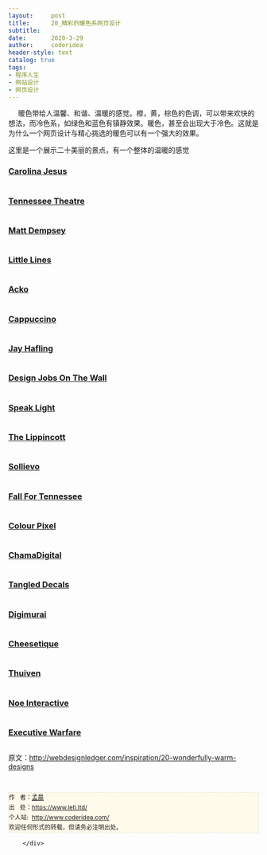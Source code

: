 ```yaml
---
layout:     post
title:      20_精彩的暖色系网页设计
subtitle:   
date:       2020-3-29
author:     coderidea
header-style: text
catalog: true
tags:
- 程序人生
- 网站设计
- 网页设计
--- 
```

<div class="postBody">
			<div id="cnblogs_post_body" class="blogpost-body"><p><span><span>     暖色带给人温馨、和谐、温暖的感觉。</span><span>橙，黄，棕色的色调，可以带来欢快的想法，而冷色系，如绿色和蓝色有镇静效果。</span><span>暖色，甚至会出现大于冷色。</span><span>这就是为什么一个网页设计与精心挑选的暖色可以有一个强大的效果。</span></span></p>
<p><span><span class="goog-text-highlight">这里是一个展示二十美丽的景点，有一个整体的温暖的感觉</span></span></p>
<h3><a href="http://mcjdj.com/#home">Carolina Jesus</a></h3>
<p><img src="http://webdesignledger.com/wp-content/uploads/2008/10/warm_designs_1.jpg" alt="" /></p>
<h3><a href="http://www.tennesseetheatre.com/">Tennessee Theatre</a></h3>
<p><img src="http://webdesignledger.com/wp-content/uploads/2008/10/warm_designs_2.jpg" alt="" /></p>
<h3><a href="http://www.mattdempsey.com/">Matt Dempsey</a></h3>
<p><img src="http://webdesignledger.com/wp-content/uploads/2008/10/warm_designs_3.jpg" alt="" /></p>
<h3><a href="http://www.littlelines.com/">Little Lines</a></h3>
<p><img src="http://webdesignledger.com/wp-content/uploads/2008/10/warm_designs_4.jpg" alt="" /></p>
<h3><a href="http://acko.net/">Acko</a></h3>
<p><img src="http://webdesignledger.com/wp-content/uploads/2008/10/warm_designs_5.jpg" alt="" /></p>
<h3><a href="http://cappuccino.org/">Cappuccino</a></h3>
<p><img src="http://webdesignledger.com/wp-content/uploads/2008/10/warm_designs_6.jpg" alt="" /></p>
<h3><a href="http://www.jayhafling.com/">Jay Hafling</a></h3>
<p><img src="http://webdesignledger.com/wp-content/uploads/2008/10/warm_designs_7.jpg" alt="" /></p>
<h3><a href="http://jobs.webdesignerwall.com/">Design Jobs On The Wall</a></h3>
<p><img src="http://webdesignledger.com/wp-content/uploads/2008/10/warm_designs_8.jpg" alt="" /></p>
<h3><a href="http://www.speaklight.com/">Speak Light</a></h3>
<p><img src="http://webdesignledger.com/wp-content/uploads/2008/10/warm_designs_9.jpg" alt="" /></p>
<h3><a href="http://www.thelippincott.net/">The Lippincott</a></h3>
<p><img src="http://webdesignledger.com/wp-content/uploads/2008/10/warm_designs_10.jpg" alt="" /></p>
<h3><a href="http://www.sollievo.org/">Sollievo</a></h3>
<p><img src="http://webdesignledger.com/wp-content/uploads/2008/10/warm_designs_11.jpg" alt="" /></p>
<h3><a href="http://fall.tnvacation.com/">Fall For Tennessee</a></h3>
<p><img src="http://webdesignledger.com/wp-content/uploads/2008/10/warm_designs_12.jpg" alt="" /></p>
<h3><a href="http://www.colourpixel.com/">Colour Pixel</a></h3>
<p><img src="http://webdesignledger.com/wp-content/uploads/2008/10/warm_designs_13.jpg" alt="" /></p>
<h3><a href="http://www.chamadigital.com/">ChamaDigital</a></h3>
<p><img src="http://webdesignledger.com/wp-content/uploads/2008/10/warm_designs_14.jpg" alt="" /></p>
<h3><a href="http://sourcebits.com/tangleddecals/">Tangled Decals</a></h3>
<p><img src="http://webdesignledger.com/wp-content/uploads/2008/10/warm_designs_15.jpg" alt="" /></p>
<h3><a href="http://www.digimurai.com/">Digimurai</a></h3>
<p><img src="http://webdesignledger.com/wp-content/uploads/2008/10/warm_designs_16.jpg" alt="" /></p>
<h3><a href="http://www.cheesetique.com/">Cheesetique</a></h3>
<p><img src="http://webdesignledger.com/wp-content/uploads/2008/10/warm_designs_17.jpg" alt="" /></p>
<h3><a href="http://www.thuiven.com/">Thuiven</a></h3>
<p><img src="http://webdesignledger.com/wp-content/uploads/2008/10/warm_designs_18.jpg" alt="" /></p>
<h3><a href="http://www.noe-interactive.com/">Noe Interactive</a></h3>
<p><img src="http://webdesignledger.com/wp-content/uploads/2008/10/warm_designs_20.jpg" alt="" /></p>
<h3><a href="http://www.executivewarfare.com/">Executive Warfare</a></h3>
<p><img src="http://webdesignledger.com/wp-content/uploads/2008/10/warm_designs_19.jpg" alt="" /></p>
<p>原文：<a href="http://webdesignledger.com/inspiration/20-wonderfully-warm-designs">http://webdesignledger.com/inspiration/20-wonderfully-warm-designs</a></p>


<div id="ckepop"> </div>
<div>
<p id="PSignature" style="line-height:20px;background:#FFFAEA no-repeat 2% 50%;font-size:12px;border:#e0e0e0 1px dashed;">作   者：<a href="https://www.leti.ltd/">孟晨</a> <br /> 出   处：<a href="https://www.leti.ltd/">https://www.leti.ltd/</a> <br />个人站:  <a href="http://www.coderidea.com/">http://www.coderidea.com/</a><br />欢迎任何形式的转载，但请务必注明出处。</p>
</div></div><div id="MySignature"></div>
<div class="clear"></div>
<div id="blog_post_info_block">
<div id="BlogPostCategory"></div>
<div id="EntryTag"></div>
<div id="blog_post_info">
</div>
<div class="clear"></div>
<div id="post_next_prev"></div>
</div>


		</div>